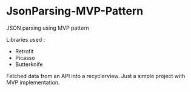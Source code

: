 # JsonParsing-MVP-Pattern
JSON parsing using MVP pattern

Libraries used :
  - Retrofit
  - Picasso
  - Butterknife

Fetched data from an API into a recyclerview. Just a simple project with MVP implementation.
